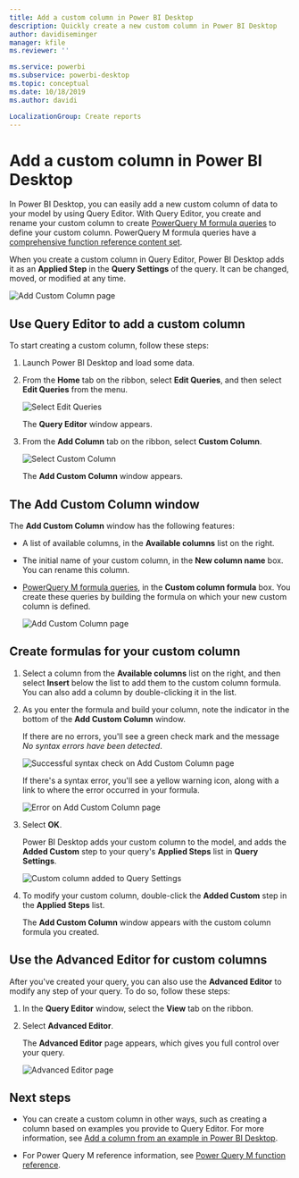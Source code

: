 ```yaml
---
title: Add a custom column in Power BI Desktop
description: Quickly create a new custom column in Power BI Desktop
author: davidiseminger
manager: kfile
ms.reviewer: ''

ms.service: powerbi
ms.subservice: powerbi-desktop
ms.topic: conceptual
ms.date: 10/18/2019
ms.author: davidi

LocalizationGroup: Create reports
---
```

# Add a custom column in Power BI Desktop

In Power BI Desktop, you can easily add a new custom column of data to your model by using Query Editor. With Query Editor, you create and rename your custom column to create [PowerQuery M formula queries](https://docs.microsoft.com/en-us/powerquery-m/quick-tour-of-the-power-query-m-formula-language) to define your custom column. PowerQuery M formula queries have a [comprehensive function reference content set](https://docs.microsoft.com/powerquery-m/power-query-m-function-reference). 

When you create a custom column in Query Editor, Power BI Desktop adds it as an **Applied Step** in the **Query Settings** of the query. It can be changed, moved, or modified at any time.

![Add Custom Column page](media/desktop-add-custom-column/add-custom-column_01.png)

## Use Query Editor to add a custom column

To start creating a custom column, follow these steps:

1. Launch Power BI Desktop and load some data.

2. From the **Home** tab on the ribbon, select **Edit Queries**, and then select **Edit Queries** from the menu.

   ![Select Edit Queries](media/desktop-add-custom-column/add-column-from-example_02.png)

   The **Query Editor** window appears. 

2. From the **Add Column** tab on the ribbon, select **Custom Column**.

   ![Select Custom Column](media/desktop-add-custom-column/add-custom-column_02.png)

   The **Add Custom Column** window appears.

## The Add Custom Column window

The **Add Custom Column** window has the following features: 
- A list of available columns, in the **Available columns** list on the right.

- The initial name of your custom column, in the **New column name** box. You can rename this column.

- [PowerQuery M formula queries](https://docs.microsoft.com/en-us/powerquery-m/power-query-m-function-reference), in the **Custom column formula** box. You create these queries by building the formula on which your new custom column is defined. 

   ![Add Custom Column page](media/desktop-add-custom-column/add-custom-column_03.png)

## Create formulas for your custom column

1. Select a column from the **Available columns** list on the right, and then select **Insert** below the list to add them to the custom column formula. You can also add a column by double-clicking it in the list.

2. As you enter the formula and build your column, note the indicator in the bottom of the **Add Custom Column** window. 

   If there are no errors, you'll see a green check mark and the message *No syntax errors have been detected*.

   ![Successful syntax check on Add Custom Column page](media/desktop-add-custom-column/add-custom-column_04.png)

   If there's a syntax error, you'll see a yellow warning icon, along with a link to where the error occurred in your formula.

   ![Error on Add Custom Column page](media/desktop-add-custom-column/add-custom-column_05.png)

3. Select **OK**. 

   Power BI Desktop adds your custom column to the model, and adds the **Added Custom** step to your query's **Applied Steps** list in **Query Settings**.

   ![Custom column added to Query Settings](media/desktop-add-custom-column/add-custom-column_06.png)

4. To modify your custom column, double-click the **Added Custom** step in the **Applied Steps** list. 

   The **Add Custom Column** window appears with the custom column formula you created.

## Use the Advanced Editor for custom columns

After you've created your query, you can also use the **Advanced Editor** to modify any step of your query. To do so, follow these steps:

1. In the **Query Editor** window, select the **View** tab on the ribbon. 

2. Select **Advanced Editor**.

   The **Advanced Editor** page appears, which gives you full control over your query. 

   ![Advanced Editor page](media/desktop-add-custom-column/add-custom-column_07.png)

   
## Next steps

- You can create a custom column in other ways, such as creating a column based on examples you provide to Query Editor. For more information, see [Add a column from an example in Power BI Desktop](desktop-add-column-from-example.md).

- For Power Query M reference information, see [Power Query M function reference](/powerquery-m/power-query-m-function-reference).

